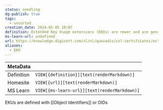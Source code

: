 ```yaml
---
status: seedling
dg-publish: true
tags:
  - unsorted
creation_date: 2024-05-05 10:07
definition: Extended Key Usage extensions (EKUs) are newer and are generally used to restrict usage while the [[Key Usage Extensions]] (KUEs) are considered less flexible. KUEs is defined in terms of “operations“ whereas EKUs are defined in terms of “purpose”.
ms-learn-url: undefined
url: https://knowledge.digicert.com/nl/nl/quovadis/ssl-certificates/extended-key-usage-and-key-usage-extensions
aliases:
  - EKU
---
```


| MetaData   |                                              |
| ---------- | -------------------------------------------- |
| Definition | `VIEW[{definition}][text(renderMarkdown)]`   |
| Homesite   | `VIEW[{url}][text(renderMarkdown)]`          |
| MS Learn   | `VIEW[{ms-learn-url}][text(renderMarkdown)]` |

EKUs are defined with [[Object Identifiers]] or OIDs
